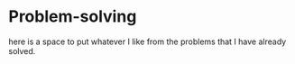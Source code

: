 # Problem-solving
here is a space to put whatever I like from the problems that I have already solved.
